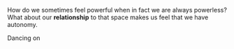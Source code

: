 How do we sometimes feel powerful when in fact we are always powerless? What about our **relationship** to that space makes us feel that we have autonomy. 

Dancing on 
